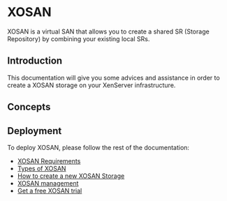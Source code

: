# XOSAN

XOSAN is a virtual SAN that allows you to create a shared SR (Storage Repository) by combining your existing local SRs.

## Introduction

This documentation will give you some advices and assistance in order to create a XOSAN storage on your XenServer infrastructure.

## Concepts

## Deployment

To deploy XOSAN, please follow the rest of the documentation:

* [XOSAN Requirements](xosan_requirements.md)
* [Types of XOSAN](xosan_types.md)
* [How to create a new XOSAN Storage](xosan_create.md)
* [XOSAN management](xosan_management.md)
* [Get a free XOSAN trial](xosan_trial.md)
